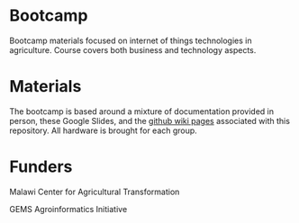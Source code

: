 # Bootcamp
Bootcamp materials focused on internet of things technologies in agriculture. Course covers both business and technology aspects.

# Materials
The bootcamp is based around a mixture of documentation provided in person, these Google Slides, and the [github wiki pages](https://github.com/runck014/gems_iot_bootcamp/wiki) associated with this repository. All hardware is brought for each group.

# Funders
Malawi Center for Agricultural Transformation

GEMS Agroinformatics Initiative
